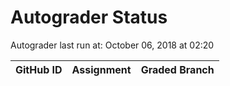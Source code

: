 # Autograder Status
Autograder last run at: October 06, 2018 at 02:20

| GitHub ID | Assignment | Graded Branch |
|-----------|------------|---------------|
